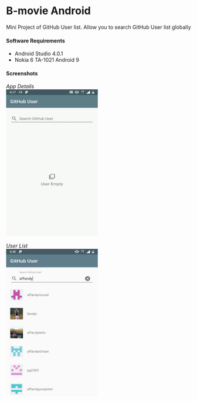 # B-movie Android
Mini Project of GitHub User list. Allow you to search GitHub User list globally


#### Software Requirements
* Android Studio 4.0.1
* Nokia 6 TA-1021 Android 9

#### Screenshots

*App Details*
<br/>
<img src="https://raw.githubusercontent.com/affandymurad/GitHubUserList/master/docs/android.gif" width="250" height="400">
<br/>

*User List*
<br/>
<img src="https://raw.githubusercontent.com/affandymurad/GitHubUserList/master/docs/android.jpg" width="250" height="400">
<br/>


